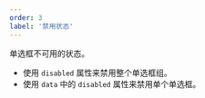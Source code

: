 ```yaml
---
order: 3
label: '禁用状态'
---
```


单选框不可用的状态。

- 使用 `disabled` 属性来禁用整个单选框组。
- 使用 `data` 中的 `disabled` 属性来禁用单个单选框。
